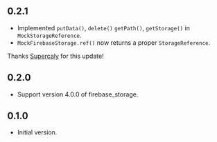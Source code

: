## 0.2.1

- Implemented `putData()`, `delete()` `getPath()`, `getStorage()` in `MockStorageReference`.
- `MockFirebaseStorage.ref()` now returns a proper `StorageReference`.

Thanks [Supercaly](https://github.com/Supercaly) for this update!

## 0.2.0

- Support version 4.0.0 of firebase_storage.

## 0.1.0

- Initial version.
